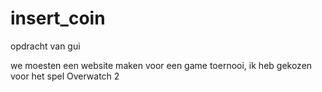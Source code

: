 # insert_coin
opdracht van gui

we moesten een website maken voor een game toernooi, ik heb gekozen voor het spel Overwatch 2
